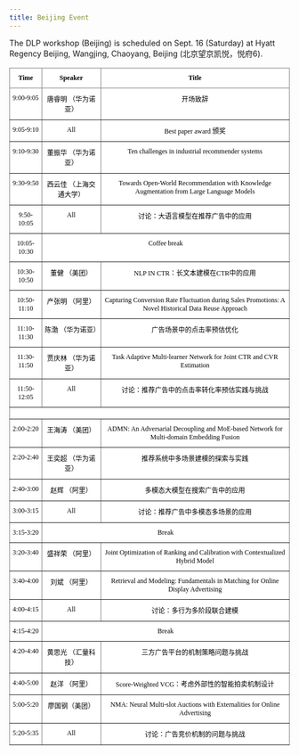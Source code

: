 ```yaml
---
title: Beijing Event
---
```


The DLP workshop (Beijing) is scheduled on Sept. 16 (Saturday) at Hyatt Regency Beijing, Wangjing, Chaoyang, Beijing (北京望京凯悦，悦府6).


<style type="text/css">
.tg  {border-collapse:collapse;border-spacing:0;}
.tg td{border-color:black;border-style:solid;border-width:1px;font-family:Arial, sans-serif;font-size:14px;
  overflow:hidden;padding:10px 5px;word-break:normal;}
.tg th{border-color:black;border-style:solid;border-width:1px;font-family:Arial, sans-serif;font-size:14px;
  font-weight:normal;overflow:hidden;padding:10px 5px;word-break:normal;}
.tg .tg-oq98{background-color:#ffffff;border-color:inherit;color:#000000;font-family:"Times New Roman", Times, serif !important;
  font-size:12px;text-align:center;vertical-align:top}
.tg .tg-vbfn{background-color:#ffffff;border-color:inherit;color:#000000;font-family:"Times New Roman", Times, serif !important;
  font-size:12px;font-weight:bold;text-align:center;vertical-align:top}
</style>
<table class="tg">
<thead>
  <tr>
    <th class="tg-vbfn"><span style="font-weight:bold">Time</span></th>
    <th class="tg-vbfn"><span style="font-weight:bold">Speaker</span></th>
    <th class="tg-vbfn"><span style="font-weight:bold">Title</span></th>
  </tr>
</thead>
<tbody>
  <tr>
    <td class="tg-oq98">9:00-9:05</td>
    <td class="tg-oq98">唐睿明 （华为诺亚）</td>
    <td class="tg-oq98">开场致辞</td>
  </tr>
  <tr>
    <td class="tg-oq98">9:05-9:10</td>
    <td class="tg-oq98">All</td>
    <td class="tg-oq98">Best paper award 颁奖</td>
  </tr>
  <tr>
    <td class="tg-oq98">9:10-9:30</td>
    <td class="tg-oq98">董振华 （华为诺亚）</td>
    <td class="tg-oq98">Ten challenges in industrial recommender systems</td>
  </tr>
  <tr>
    <td class="tg-oq98">9:30-9:50</td>
    <td class="tg-oq98">西云佳 （上海交通大学）</td>
    <td class="tg-oq98">Towards Open-World Recommendation with Knowledge Augmentation from Large Language Models</td>
  </tr>
  <tr>
    <td class="tg-oq98">9:50-10:05</td>
    <td class="tg-oq98">All</td>
    <td class="tg-oq98">讨论：大语言模型在推荐广告中的应用</td>
  </tr>
  <tr>
    <td class="tg-oq98">10:05-10:30</td>
    <td class="tg-oq98" colspan="2">Coffee break</td>
  </tr>
  <tr>
    <td class="tg-oq98">10:30-10:50</td>
    <td class="tg-oq98">董健 （美团）</td>
    <td class="tg-oq98">NLP IN CTR：长文本建模在CTR中的应用</td>
  </tr>
  <tr>
    <td class="tg-oq98">10:50-11:10</td>
    <td class="tg-oq98">产张明 （阿里）</td>
    <td class="tg-oq98">Capturing Conversion Rate Fluctuation during Sales Promotions: A Novel Historical Data Reuse Approach </td>
  </tr>
  <tr>
    <td class="tg-oq98">11:10-11:30</td>
    <td class="tg-oq98">陈渤 （华为诺亚）</td>
    <td class="tg-oq98">广告场景中的点击率预估优化</td>
  </tr>
  <tr>
    <td class="tg-oq98">11:30-11:50</td>
    <td class="tg-oq98">贾庆林 （华为诺亚）</td>
    <td class="tg-oq98">Task Adaptive Multi-learner Network for Joint CTR and CVR Estimation</td>
  </tr>
  <tr>
    <td class="tg-oq98">11:50-12:05</td>
    <td class="tg-oq98">All</td>
    <td class="tg-oq98">讨论：推荐广告中的点击率转化率预估实践与挑战</td>
  </tr>
  <tr>
    <td class="tg-oq98" colspan="3"></td>
  </tr>
  <tr>
    <td class="tg-oq98">2:00-2:20</td>
    <td class="tg-oq98">王海涛 （美团）</td>
    <td class="tg-oq98">ADMN: An Adversarial Decoupling and MoE-based Network for Multi-domain Embedding Fusion</td>
  </tr>
  <tr>
    <td class="tg-oq98">2:20-2:40</td>
    <td class="tg-oq98">王奕超 （华为诺亚）</td>
    <td class="tg-oq98">推荐系统中多场景建模的探索与实践</td>
  </tr>
  <tr>
    <td class="tg-oq98">2:40-3:00</td>
    <td class="tg-oq98">赵辉 （阿里）</td>
    <td class="tg-oq98">多模态大模型在搜索广告中的应用</td>
  </tr>
  <tr>
    <td class="tg-oq98">3:00-3:15</td>
    <td class="tg-oq98">All</td>
    <td class="tg-oq98">讨论：推荐广告中多模态多场景的应用</td>
  </tr>
  <tr>
    <td class="tg-oq98">3:15-3:20</td>
    <td class="tg-oq98" colspan="2">Break</td>
  </tr>
  <tr>
    <td class="tg-oq98">3:20-3:40</td>
    <td class="tg-oq98">盛祥荣 （阿里）</td>
    <td class="tg-oq98">Joint Optimization of Ranking and Calibration with Contextualized Hybrid Model </td>
  </tr>
  <tr>
    <td class="tg-oq98">3:40-4:00</td>
    <td class="tg-oq98">刘斌 （阿里）</td>
    <td class="tg-oq98">Retrieval and Modeling: Fundamentals in Matching for Online Display Advertising</td>
  </tr>
  <tr>
    <td class="tg-oq98">4:00-4:15</td>
    <td class="tg-oq98">All</td>
    <td class="tg-oq98">讨论：多行为多阶段联合建模</td>
  </tr>
  <tr>
    <td class="tg-oq98">4:15-4:20</td>
    <td class="tg-oq98" colspan="2">Break</td>
  </tr>
  <tr>
    <td class="tg-oq98">4:20-4:40</td>
    <td class="tg-oq98">黄思光 （汇量科技）</td>
    <td class="tg-oq98">三方广告平台的机制策略问题与挑战</td>
  </tr>
  <tr>
    <td class="tg-oq98">4:40-5:00</td>
    <td class="tg-oq98">赵洋 （阿里）</td>
    <td class="tg-oq98">Score-Weighted VCG：考虑外部性的智能拍卖机制设计</td>
  </tr>
  <tr>
    <td class="tg-oq98">5:00-5:20</td>
    <td class="tg-oq98">廖国钢（美团）</td>
    <td class="tg-oq98">NMA: Neural Multi-slot Auctions with Externalities for Online Advertising</td>
  </tr>
  <tr>
    <td class="tg-oq98">5:20-5:35</td>
    <td class="tg-oq98">All</td>
    <td class="tg-oq98">讨论：广告竞价机制的问题与挑战</td>
  </tr>
</tbody>
</table>